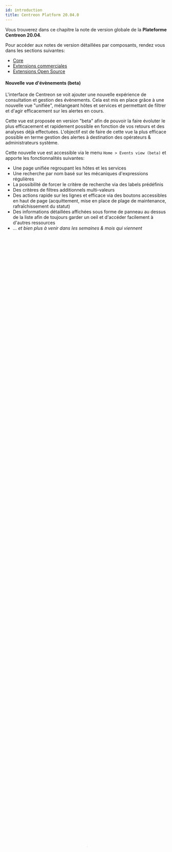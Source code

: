 ```yaml
---
id: introduction
title: Centreon Platform 20.04.0
---
```


Vous trouverez dans ce chapitre la note de version globale de la **Plateforme
Centreon 20.04**.

Pour accéder aux notes de version détaillées par composants, rendez vous dans
les sections suivantes:

  - [Core](centreon-core.html)
  - [Extensions commerciales](centreon-commercial-extensions.html)
  - [Extensions Open Source](centreon-os-extensions.html)

#### Nouvelle vue d'évènements (beta)

L'interface de Centreon se voit ajouter une nouvelle expérience de consultation
et gestion des évènements. Cela est mis en place grâce à une nouvelle vue
"unifiée", mélangeant hôtes et services et permettant de filtrer et d'agir
efficacement sur les alertes en cours.

Cette vue est proposée en version "beta" afin de pouvoir la faire évoluter le
plus efficacement et rapidement possible en fonction de vos retours et des
analyses déjà effectuées. L'objectif est de faire de cette vue la plus efficace
possible en terme gestion des alertes à destination des opérateurs &
administrateurs système.

Cette nouvelle vue est accessible via le menu `Home > Events view (beta)` et
apporte les fonctionnalités suivantes:

  - Une page unifiée regroupant les hôtes et les services
  - Une recherche par nom basé sur les mécaniques d'expressions régulières
  - La possibilité de forcer le critère de recherche via des labels prédéfinis
  - Des critères de filtres additionnels multi-valeurs
  - Des actions rapide sur les lignes et efficace via des boutons accessibles en
    haut de page (acquittement, mise en place de plage de maintenance,
    rafraîchissement du statut)
  - Des informations détaillées affichées sous forme de panneau au dessus de la
    liste afin de toujours garder un oeil et d'accéder facilement à d'autres
    ressources
  - *... et bien plus à venir dans les semaines & mois qui viennent*

<video width="100%" height="100%" controls="true" allowfullscreen="true" autoplay poster="../assets/alerts/events-view/listing.png">
    <source src="../assets/alerts/events-view/events-view-demo.webm" type="video/webm">
</video>

Pour en savoir plus sur cette fonctionnalité, [rendez vous sur cette
page](../alerts-notifications/events-view.html)

#### Centreon en Mobilité

Une version mobile de Centreon est disponible \! Il est possible de l'installer
sur votre téléphone afin d'être en mesure d'effectuer les actions suivantes, sur
votre mobile:

  - Afficher la liste des resources (hôtes et services) et leur statut
  - Filtre ces listes
  - Agir sur les ressources: mise en place d'acquittement ou de plage de
    maintenance
  - Afficher le détail du statut des ressources et un graphiques lorsque
    disponible

<video width="375" height="812" controls="true" allowfullscreen="true" poster="../assets/mobile/mobile-login.png">
    <source src="../assets/mobile/mobile-demo.mp4" type="video/mp4">
</video>

Plus d'information sur l'installation et l'utilisation de l'application mobile
sur [cette page](../mobile/introduction.html)

## Une découverte d'hôtes plus flexible

![image](../assets/monitoring/discovery/host-discovery.gif)

La fonctionnalité Host Discovery venant de l'extension Auto Discovery a été
complétement réécrite pour apporter une nouvelle expérience quand vient le
moment d'ajouter des ressources à la configuration.

Nous avons aussi ajouté de nouvelles fonctionnalités :

  - Gestion des données d'identification plus simple et plus sécurisée,
  - Possibilité de découvrir des ressources depuis n'importe quel serveur de
    supervision,
  - Nouveau système pour faire le lien entre résultat de découverte et
    configuration Centreon.

Jetez un oeil à la [section dédiée](../monitoring/discovery/host-discovery.html)
pour savoir comment lancer votre première découverte!

## Service mapping: nouvelles possibilités

#### New calculation methods

La manière de modéliser les activités métier a été améliorer afin de proposer de
nouvelles méthodes de calcul.

Jusqu'à présent, la modélisation des services IT et des application pouvait être
complexe car uniquement basée sur une mécanique d'"Impact".

Vous êtes maintenant en mesure de:

  - Modéliser les cas simple simplement grâce à une méthode de calcul **Worst**
    et **Pire** statuts
  - Modéliser des concepts de cluster simplement avec la méthode de calcul
    **Ratio**

Exemple: Je souhaite modéliser qu'au moins 50% de mes indicateurs contenus dans
mon activité métier soit OK, je peux désormais le faire comme ci-dessous:

![image](../assets/releases/service-mapping-ratio.png)

#### New planned downtime inheritance management

Business activity (\<=\> App. & Services) appears “Down” even when a maintenance
(\<=\> planned downtime) was anticipated by the IT teams. That’s not convenient
because it may be visible by external stakeholders & understandable in the
reporting

We add the possibility to exclude the indicator when it’s in planned downtime so
the Business Activity is not impacted during this planned downtime.

![image](../assets/releases/service-mapping-inheritance.png)

It's configurable at business’ activity level & globally (default behavior)

## Administration des vues graphiques simplifiée

#### Système de license unifié

La license de l'extension est désormais gérée en local. Pas d'inquiétude si vous
veniez d'une version \< 20.04, votre license est toujours valide, vous pourrez
néanmoins en demander une nouvelle afin d'enlever le message d'erreur
apparaîssant dans le gestionnaire d'extensions.

#### Packaging simplifié

Le paquet du serveur Centreon Map ne dépend plus de tomcat mais uniquement de
Java.

Le service à manipuler s'appeler désormais "centreon-map" et les logs sont
désormais dans `/var/log/centreon-map`

```shell
systemctl restart centreon-map
```

Suivez la documentation de [mise à jour](../graph-views/upgrade) afin de
correctement migrer l'extension.

Enfin, il est désormais possible d'installer le serveur Centreon Map en mode
"automatic" (silencieux) en plus du mode interactif déjà présent.

## Architecture & Performance

#### Nouveau gestionnaire de tâches

Un nouveau composant a fait son entrée dans la famille Centreon : Gorgone.

Gorgone vient en remplacement de Centcore pour assurer la gestion des tâches
dans des architectures distribuées : actions des utilisateurs depuis l'interface
web, copie des configurations pour Engine et Broker et ainsi de suite.

Il sera aussi utilisé comme un nouveau moyen de réaliser toute action qui n'est
pas de la supervision. Les premières applications sont la découverte d'hôtes,
la récupération des configurations pour le module Anomaly Detection ou encore
la collecte des statistiques de la plateforme.

Gorgone vient avec un mode *héritage* pour gérer les communications avec les
serveurs de supervision utilisant SSH, mais la nouvelle méthode de communication
ZMQ est recommandée pour bénéficier de toutes les nouvelles fonctionnalités.

Reportez vous à la [section
Communication](../monitoring/monitoring-servers/communications.html) pour en
savoir plus.

#### Engine : prêt pour le futur, Broker : compatible multi-thread

Dans cette version, Engine introduit le dernière étage de la nouvelle
fonctionnalité Anomaly Detection. Ses performances ont été globalement
améliorées.

Broker lui a été partiellement réécrit pour se débarraser de QT et apporter
une nouvelle façon de communiquer avec l'instance SQL grâce aux connexions
multi-thread.

Les deux embarquent une nouvelle API gRPC qui améliorera énormément la façon de
communiquer avec eux dans les futurs versions.

## Haute Disponibilité pour tous

Centreon ouvre sa solution de Haute Disponibilité à tout le monde en partageant
son code source et ses procédures d'installation.

Essayer la en suivant le [documentation
dédiée](../integrations/centreon-ha/centreon-ha-architectures.html).

